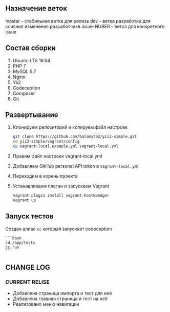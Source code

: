## Назначение веток
master - стабильная ветка для релиза
dev - ветка разработки для слияния изменения разработчикв
issue-NUBER - ветка для конкретного issue


## Состав сборки
1. Ubuntu LTS 16.04
2. PHP 7
3. MySQL 5.7
4. Nginx
5. Yii2
6. Codeception
7. Composer
8. Git


## Развертывание

1. Клонируем репозиторий и копируем файл настроек

    ```bash
    git clone https://github.com/balamyt92/yii2-simple.git
    cd yii2-simple/vagrant/config
    cp vagrant-local.example.yml vagrant-local.yml
    ```

2. Правим файл настроек vagrant-local.yml
3. Добавляем GitHub personal API token в `vagrant-local.yml`
4. Переходим в корень проекта
5. Устанавливаем плагин и запускаем Vagrant

    ```bash
    vagrant plugin install vagrant-hostmanager
    vagrant up
    ```
    
## Запуск тестов
Создан алиас `cc` который запускает codeception

    ```bash
    cd /app/tests
    cc run
    ```
    
    
## CHANGE LOG

### CURRENT RELISE

* Добавлена страница импорта и тест для неё
* Добавлена главная страница и тест на неё
* Реализовано меню навигации